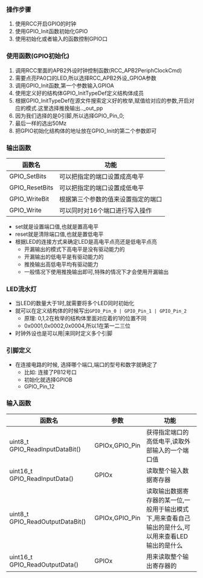 ### 操作步骤
1. 使用RCC开启GPIO的时钟
2. 使用GPIO_Init函数初始化GPIO
3. 使用初始化或者输入的函数控制GPIO口
### 使用函数(GPIO初始化)
1. 调用RCC里面的APB2外设时钟控制函数(RCC_APB2PeriphClockCmd)
2. 需要点亮PA0口的LED,所以选择RCC_APB2外设_GPIOA参数
3. 调用GPIO_Init函数,第一个参数输入GPIOA
4. 使用定义好的结构体GPIO_InitTypeDef定义结构体成员
5. 根据GPIO_InitTypeDef在源文件搜索定义好的枚举,赋值给对应的参数,开启对应的模式.这里选择推挽输出.._out_pp
6. 因为我们选择的是0引脚,所以选择GPIO_Pin_0;
7. 最后一样的选出50Mz
8. 把GPIO初始化结构体的地址放在GPIO_Init的第二个参数即可
### 输出函数
|函数名|功能|
|---|---|
|GPIO_SetBits|可以把指定的端口设置成高电平|
|GPIO_ResetBits|可以把指定的端口设置成低电平|
|GPIO_WriteBit|根据第三个参数的值来设置指定的端口|
|GPIO_Write|可以同时对16个端口进行写入操作|
- set就是设置端口值,也就是置高电平
- reset就是清除端口值,也就是置低电平
- 根据LED的连接方式来确定LED是高电平点亮还是低电平点亮
  - 开漏输出的模式下高电平是没有驱动能力的
  - 开漏输出的低电平是有驱动能力的
  - 推挽输出高低电平均有驱动能力
  - 一般情况下使用推挽输出即可,特殊的情况下才会使用开漏输出
### LED流水灯
- 当LED的数量大于1时,就需要将多个LED同时初始化
- 就可以在定义结构体的时候写出`GPIO_Pin_0 | GPIO_Pin_1 | GPIO_Pin_2`
  - 原理: 0,1,2在枚举的结构体里面对应着的1的位置不同
  - 0x0001,0x0002,0x0004,所以1在第一二三位
- 时钟外设也是可以用|来同时定义多个引脚
### 引脚定义
- 在连接电路的时候, 选择哪个端口,端口的型号和数字就确定了
  - 比如: 连接了PB12号口
  - 初始化就选择GPIOB
  - GPIO_Pin_12
### 输入函数
|函数名|参数|功能|
|---|---|---|
|uint8_t GPIO_ReadInputDataBit()|GPIOx,GPIO_Pin|获得指定端口的高低电平,读取外部输入的一个端口值|
|uint16_t GPIO_ReadInputData()|GPIOx|读取整个输入数据寄存器|
|uint8_t GPIO_ReadOutputDataBit()|GPIOx,GPIO_Pin|读取输出数据寄存器的某一位,一般用于输出模式下,用来查看自己输出的是什么,可以用来查看LED输出的是什么|
|uint16_t GPIO_ReadOutputData()|GPIOx|用来读取整个输出寄存器的|